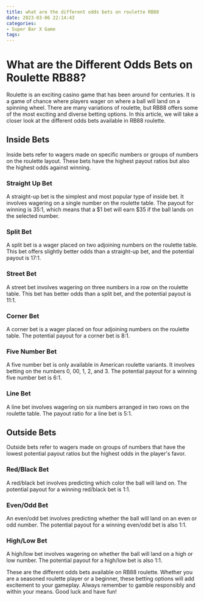 ```yaml
---
title: what are the different odds bets on roulette RB88
date: 2023-03-06 22:14:43
categories:
- Super Bar X Game
tags:
---
```



# **What are the Different Odds Bets on Roulette RB88?**

Roulette is an exciting casino game that has been around for centuries. It is a game of chance where players wager on where a ball will land on a spinning wheel. There are many variations of roulette, but RB88 offers some of the most exciting and diverse betting options. In this article, we will take a closer look at the different odds bets available in RB88 roulette.

## **Inside Bets**

Inside bets refer to wagers made on specific numbers or groups of numbers on the roulette layout. These bets have the highest payout ratios but also the highest odds against winning.

### **Straight Up Bet**

A straight-up bet is the simplest and most popular type of inside bet. It involves wagering on a single number on the roulette table. The payout for winning is 35:1, which means that a $1 bet will earn $35 if the ball lands on the selected number.

### **Split Bet**

A split bet is a wager placed on two adjoining numbers on the roulette table. This bet offers slightly better odds than a straight-up bet, and the potential payout is 17:1.

### **Street Bet**

A street bet involves wagering on three numbers in a row on the roulette table. This bet has better odds than a split bet, and the potential payout is 11:1.

### **Corner Bet**

A corner bet is a wager placed on four adjoining numbers on the roulette table. The potential payout for a corner bet is 8:1.

### **Five Number Bet**

A five number bet is only available in American roulette variants. It involves betting on the numbers 0, 00, 1, 2, and 3. The potential payout for a winning five number bet is 6:1.

### **Line Bet**

A line bet involves wagering on six numbers arranged in two rows on the roulette table. The payout ratio for a line bet is 5:1.

## **Outside Bets**

Outside bets refer to wagers made on groups of numbers that have the lowest potential payout ratios but the highest odds in the player's favor.

### **Red/Black Bet**

A red/black bet involves predicting which color the ball will land on. The potential payout for a winning red/black bet is 1:1.

### **Even/Odd Bet**

An even/odd bet involves predicting whether the ball will land on an even or odd number. The potential payout for a winning even/odd bet is also 1:1.

### **High/Low Bet**

A high/low bet involves wagering on whether the ball will land on a high or low number. The potential payout for a high/low bet is also 1:1.

These are the different odds bets available on RB88 roulette. Whether you are a seasoned roulette player or a beginner, these betting options will add excitement to your gameplay. Always remember to gamble responsibly and within your means. Good luck and have fun!